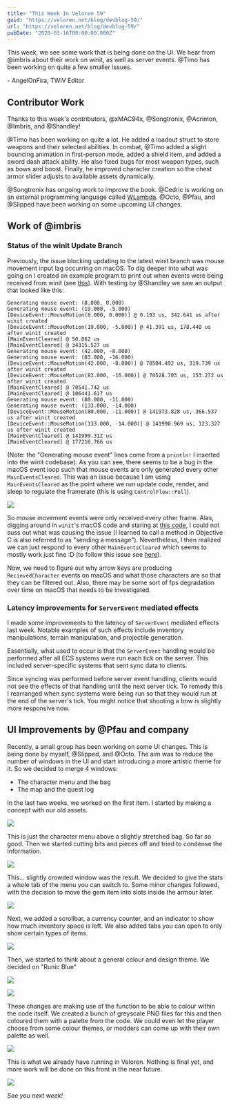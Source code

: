 ```yaml
---
title: "This Week In Veloren 59"
guid: "https://veloren.net/blog/devblog-59/"
url: "https://veloren.net/blog/devblog-59/"
pubDate: "2020-03-16T00:00:00.000Z"
---
```


This week, we see some work that is being done on the UI. We hear from @imbris about their work on winit, as well as server events. @Timo has been working on quite a few smaller issues.

\- AngelOnFira, TWiV Editor

Contributor Work
----------------

Thanks to this week's contributors, @xMAC94x, @Songtronix, @Acrimon, @Imbris, and @Shandley!

@Timo has been working on quite a lot. He added a loadout struct to store weapons and their selected abilities. In combat, @Timo added a slight bouncing animation in first-person mode, added a shield item, and added a sword dash attack ability. He also fixed bugs for most weapon types, such as bows and boost. Finally, he improved character creation so the chest armor slider adjusts to available assets dynamically.

@Songtronix has ongoing work to improve the book. @Cedric is working on an external programming language called [WLambda](https://github.com/WeirdConstructor/WLambda). @Octo, @Pfau, and @Slipped have been working on some upcoming UI changes.

Work of @imbris
---------------

### Status of the winit Update Branch

Previously, the issue blocking updating to the latest winit branch was mouse movement input lag occurring on macOS. To dig deeper into what was going on I created an example program to print out when events were being received from winit (see [this](https://github.com/Imberflur/winit/blob/04ab898d0939752df709c403c382838c207ea0e4/examples/mouse_test.rs)). With testing by @Shandley we saw an output that looked like this:

    Generating mouse event: (8.000, 0.000)
    Generating mouse event: (19.000, -5.000)
    [DeviceEvent::MouseMotion(8.000, 0.000)] @ 0.193 us, 342.641 us after winit created
    [DeviceEvent::MouseMotion(19.000, -5.000)] @ 41.391 us, 178.440 us after winit created
    [MainEventCleared] @ 50.862 us
    [MainEventCleared] @ 34315.527 us
    Generating mouse event: (42.000, -8.000)
    Generating mouse event: (83.000, -16.000)
    [DeviceEvent::MouseMotion(42.000, -8.000)] @ 70504.492 us, 319.739 us after winit created
    [DeviceEvent::MouseMotion(83.000, -16.000)] @ 70528.703 us, 153.272 us after winit created
    [MainEventCleared] @ 70541.742 us
    [MainEventCleared] @ 106441.617 us
    Generating mouse event: (80.000, -11.000)
    Generating mouse event: (133.000, -14.000)
    [DeviceEvent::MouseMotion(80.000, -11.000)] @ 141973.828 us, 366.537 us after winit created
    [DeviceEvent::MouseMotion(133.000, -14.000)] @ 141990.969 us, 123.327 us after winit created
    [MainEventCleared] @ 141999.312 us
    [MainEventCleared] @ 177216.766 us
    

(Note: the "Generating mouse event" lines come from a `println!` I inserted into the winit codebase). As you can see, there seems to be a bug in the macOS event loop such that mouse events are only generated every other `MainEventsCleared`. This was an issue because I am using `MainEventsCleared` as the point where we run update code, render, and sleep to regulate the framerate (this is using `ControlFlow::Poll`).

![](https://s3.eu-central-2.wasabisys.com/veloren-blog/cdn/523568428905398283/687812568550604830/screenshot_1584056316512.png)

So mouse movement events were only received every other frame. Alas, digging around in `winit`'s macOS code and staring at [this code](https://opensource.apple.com/source/CF/CF-1153.18/CFRunLoop.c.auto.html), I could not suss out what was causing the issue (I learned to call a method in Objective C is also referred to as "sending a message"). Nevertheless, I then realized we can just respond to every other `MainEventsCleared` which seems to mostly work just fine :D (to follow this issue see [here](https://github.com/rust-windowing/winit/issues/1418)).

Now, we need to figure out why arrow keys are producing `RecievedCharacter` events on macOS and what those characters are so that they can be filtered out. Also, there may be some sort of fps degradation over time on macOS that needs to be investigated.

### Latency improvements for `ServerEvent` mediated effects

I made some improvements to the latency of `ServerEvent` mediated effects last week. Notable examples of such effects include inventory manipulations, terrain manipulation, and projectile generation.

Essentially, what used to occur is that the `ServerEvent` handling would be performed after all ECS systems were run each tick on the server. This included server-specific systems that sent sync data to clients.

Since syncing was performed before server event handling, clients would not see the effects of that handling until the next server tick. To remedy this I rearranged when sync systems were being run so that they would run at the end of the server's tick. You might notice that shooting a bow is slightly more responsive now.

UI Improvements by @Pfau and company
------------------------------------

Recently, a small group has been working on some UI changes. This is being done by myself, @Slipped, and @Octo. The aim was to reduce the number of windows in the UI and start introducing a more artistic theme for it. So we decided to merge 4 windows:

*   The character menu and the bag
*   The map and the quest log

In the last two weeks, we worked on the first item. I started by making a concept with our old assets.

![](https://s3.eu-central-2.wasabisys.com/veloren-blog/cdn/541307708146581519/689209541476220978/unknown.png)

This is just the character menu above a slightly stretched bag. So far so good. Then we started cutting bits and pieces off and tried to condense the information.

![](https://s3.eu-central-2.wasabisys.com/veloren-blog/cdn/541307708146581519/689210095552299148/unknown.png)

This... slightly crowded window was the result. We decided to give the stats a whole tab of the menu you can switch to. Some minor changes followed, with the decision to move the gem item into slots inside the armour later.

![](https://s3.eu-central-2.wasabisys.com/veloren-blog/cdn/541307708146581519/689210789936234532/inventory_concept.png)

Next, we added a scrollbar, a currency counter, and an indicator to show how much inventory space is left. We also added tabs you can open to only show certain types of items.

![](https://s3.eu-central-2.wasabisys.com/veloren-blog/cdn/484067824080519178/686142873309020180/charbag.png)

Then, we started to think about a general colour and design theme. We decided on "Runic Blue"

![](https://s3.eu-central-2.wasabisys.com/veloren-blog/cdn/484067824080519178/686216377413271583/unknown.png)

![](https://s3.eu-central-2.wasabisys.com/veloren-blog/cdn/484067824080519178/686394851536928805/charbag.png)

These changes are making use of the function to be able to colour within the code itself. We created a bunch of greyscale PNG files for this and then coloured them with a palette from the code. We could even let the player choose from some colour themes, or modders can come up with their own palette as well.

![](https://s3.eu-central-2.wasabisys.com/veloren-blog/cdn/541307708146581519/689229310338662400/unknown.png)

This is what we already have running in Veloren. Nothing is final yet, and more work will be done on this front in the near future.

![](https://s3.eu-central-2.wasabisys.com/veloren-blog/cdn/523568428905398283/688132986918535285/screenshot_1584133996495.png)

_See you next week!_